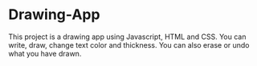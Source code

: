 # Drawing-App
This project is a drawing app using Javascript, HTML and CSS. You can write, draw, change text color and thickness. You can also erase or undo what you have drawn.
